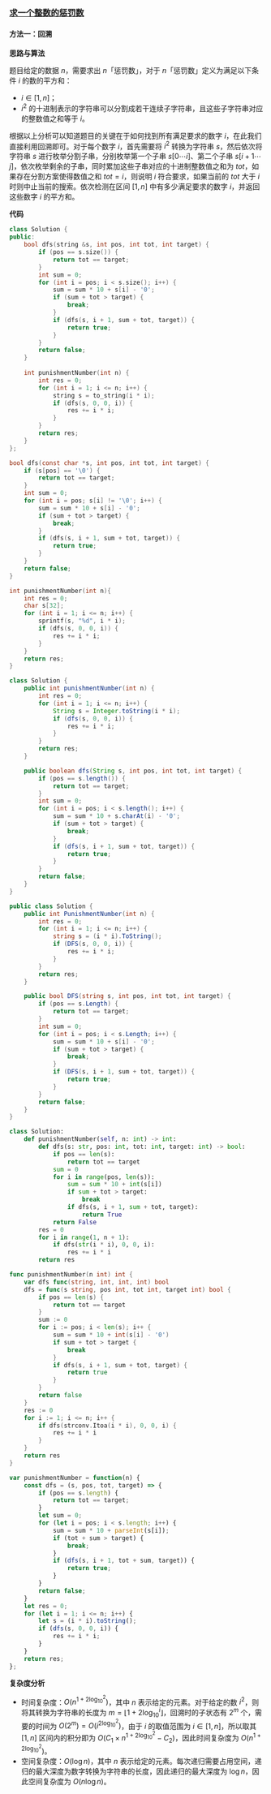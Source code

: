 ### [求一个整数的惩罚数](https://leetcode.cn/problems/find-the-punishment-number-of-an-integer/solutions/2496001/qiu-yi-ge-zheng-shu-de-cheng-fa-shu-by-l-ht5e/)

#### 方法一：回溯

**思路与算法**

题目给定的数据 $n$，需要求出 $n$「惩罚数」，对于 $n$「惩罚数」定义为满足以下条件 $i$ 的数的平方和：

-   $i \in [1,n]$；
-   $i^2$ 的十进制表示的字符串可以分割成若干连续子字符串，且这些子字符串对应的整数值之和等于 $i$。

根据以上分析可以知道题目的关键在于如何找到所有满足要求的数字 $i$，在此我们直接利用回溯即可。对于每个数字 $i$，首先需要将 $i^2$ 转换为字符串 $s$，然后依次将字符串 $s$ 进行枚举分割子串，分别枚举第一个子串 $s[0 \cdots i]$、第二个子串 $s[i+1 \cdots j]$，依次枚举剩余的子串，同时累加这些子串对应的十进制整数值之和为 $tot$，如果存在分割方案使得数值之和 $tot=i$，则说明 $i$ 符合要求，如果当前的 $tot$ 大于 $i$ 时则中止当前的搜索。依次检测在区间 $[1,n]$ 中有多少满足要求的数字 $i$，并返回这些数字 $i$ 的平方和。

**代码**

```cpp
class Solution {
public:
    bool dfs(string &s, int pos, int tot, int target) {
        if (pos == s.size()) {
            return tot == target;
        } 
        int sum = 0;
        for (int i = pos; i < s.size(); i++) {
            sum = sum * 10 + s[i] - '0';
            if (sum + tot > target) {
                break;
            }
            if (dfs(s, i + 1, sum + tot, target)) {
                return true;
            }
        }
        return false;
    }
    
    int punishmentNumber(int n) {
        int res = 0;
        for (int i = 1; i <= n; i++) {
            string s = to_string(i * i);
            if (dfs(s, 0, 0, i)) {
                res += i * i;
            }
        }
        return res;
    }
};
```

```c
bool dfs(const char *s, int pos, int tot, int target) {
    if (s[pos] == '\0') {
        return tot == target;
    } 
    int sum = 0;
    for (int i = pos; s[i] != '\0'; i++) {
        sum = sum * 10 + s[i] - '0';
        if (sum + tot > target) {
            break;
        }
        if (dfs(s, i + 1, sum + tot, target)) {
            return true;
        }
    }
    return false;
}

int punishmentNumber(int n){
    int res = 0;
    char s[32];
    for (int i = 1; i <= n; i++) {
        sprintf(s, "%d", i * i);
        if (dfs(s, 0, 0, i)) {
            res += i * i;
        }
    }
    return res;
}
```

```java
class Solution {
    public int punishmentNumber(int n) {
        int res = 0;
        for (int i = 1; i <= n; i++) {
            String s = Integer.toString(i * i);
            if (dfs(s, 0, 0, i)) {
                res += i * i;
            }
        }
        return res;
    }

    public boolean dfs(String s, int pos, int tot, int target) {
        if (pos == s.length()) {
            return tot == target;
        } 
        int sum = 0;
        for (int i = pos; i < s.length(); i++) {
            sum = sum * 10 + s.charAt(i) - '0';
            if (sum + tot > target) {
                break;
            }
            if (dfs(s, i + 1, sum + tot, target)) {
                return true;
            }
        }
        return false;
    }
}
```

```csharp
public class Solution {
    public int PunishmentNumber(int n) {
        int res = 0;
        for (int i = 1; i <= n; i++) {
            string s = (i * i).ToString();
            if (DFS(s, 0, 0, i)) {
                res += i * i;
            }
        }
        return res;
    }

    public bool DFS(string s, int pos, int tot, int target) {
        if (pos == s.Length) {
            return tot == target;
        } 
        int sum = 0;
        for (int i = pos; i < s.Length; i++) {
            sum = sum * 10 + s[i] - '0';
            if (sum + tot > target) {
                break;
            }
            if (DFS(s, i + 1, sum + tot, target)) {
                return true;
            }
        }
        return false;
    }
}
```

```python
class Solution:
    def punishmentNumber(self, n: int) -> int:
        def dfs(s: str, pos: int, tot: int, target: int) -> bool:
            if pos == len(s):
                return tot == target
            sum = 0
            for i in range(pos, len(s)):
                sum = sum * 10 + int(s[i])
                if sum + tot > target:
                    break
                if dfs(s, i + 1, sum + tot, target):
                    return True
            return False
        res = 0
        for i in range(1, n + 1):
            if dfs(str(i * i), 0, 0, i):
                res += i * i
        return res
```

```go
func punishmentNumber(n int) int {
    var dfs func(string, int, int, int) bool
    dfs = func(s string, pos int, tot int, target int) bool {
        if pos == len(s) {
            return tot == target
        }
        sum := 0
        for i := pos; i < len(s); i++ {
            sum = sum * 10 + int(s[i] - '0')
            if sum + tot > target {
                break
            }
            if dfs(s, i + 1, sum + tot, target) {
                return true
            }
        }
        return false
    }
    res := 0
    for i := 1; i <= n; i++ {
        if dfs(strconv.Itoa(i * i), 0, 0, i) {
            res += i * i
        }
    }
    return res
}
```

```javascript
var punishmentNumber = function(n) {
    const dfs = (s, pos, tot, target) => {
        if (pos == s.length) {
            return tot == target;
        }
        let sum = 0;
        for (let i = pos; i < s.length; i++) {
            sum = sum * 10 + parseInt(s[i]);
            if (tot + sum > target) {
                break;
            }
            if (dfs(s, i + 1, tot + sum, target)) {
                return true;
            }
        }
        return false;
    }
    let res = 0;
    for (let i = 1; i <= n; i++) {
        let s = (i * i).toString();
        if (dfs(s, 0, 0, i)) {
            res += i * i;
        }
    }
    return res;
};
```

**复杂度分析**

-   时间复杂度：$O(n^{1 + 2\log_{10}^2})$，其中 $n$ 表示给定的元素。对于给定的数 $i^2$，则将其转换为字符串的长度为 $m = \lfloor 1 + 2\log_{10}^{i} \rfloor$，回溯时的子状态有 $2^m$ 个，需要的时间为 $O(2^m) = O(i^{2\log_{10}^{2}})$，由于 $i$ 的取值范围为 $i \in [1,n]$，所以取其 $[1,n]$ 区间内的积分即为 $O(C_1 \times n^{1 + 2\log_{10}^2} - C_2)$，因此时间复杂度为 $O(n^{1 + 2\log_{10}^2})$。
-   空间复杂度：$O(\log n)$，其中 $n$ 表示给定的元素。每次递归需要占用空间，递归的最大深度为数字转换为字符串的长度，因此递归的最大深度为 $\log n$，因此空间复杂度为 $O(n \log n)$。

